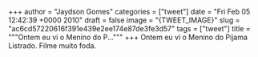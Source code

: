 
+++
author = "Jaydson Gomes"
categories = ["tweet"]
date = "Fri Feb 05 12:42:39 +0000 2010"
draft = false
image = "{TWEET_IMAGE}"
slug = "ac6cd57220616f391e439e2ee174e87de3fe3d57"
tags = ["tweet"]
title = """Ontem eu vi o Menino do P..."""
+++
Ontem eu vi o Menino do Pijama Listrado. Filme muito foda.
